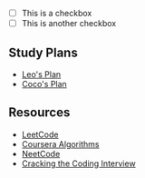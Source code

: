 
- [ ] This is a checkbox
- [ ] This is another checkbox

## Study Plans

- [Leo's Plan](content/leo.md)
- [Coco's Plan](content/coco.md)

## Resources

- [LeetCode](https://leetcode.com/)
- [Coursera Algorithms](https://www.coursera.org/learn/algorithms-part1)
- [NeetCode](https://neetcode.io/)
- [Cracking the Coding Interview](https://www.crackingthecodinginterview.com/) 